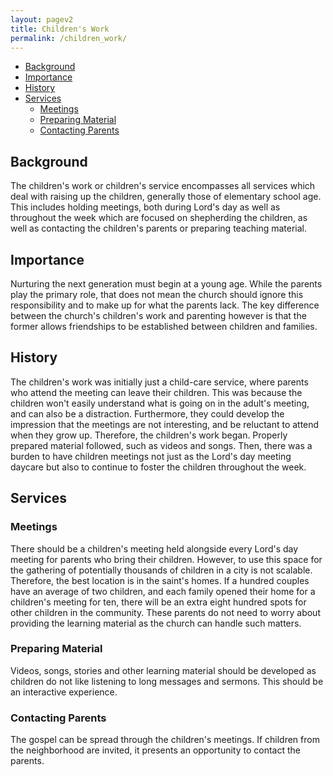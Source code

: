 ```yaml
---
layout: pagev2
title: Children's Work
permalink: /children_work/
---
```

- [Background](#background)
- [Importance](#importance)
- [History](#history)
- [Services](#services)
  - [Meetings](#meetings)
  - [Preparing Material](#preparing-material)
  - [Contacting Parents](#contacting-parents)

## Background

The children's work or children's service encompasses all services which deal with raising up the children, generally those of elementary school age. This includes holding meetings, both during Lord's day as well as throughout the week which are focused on shepherding the children, as well as contacting the children's parents or preparing teaching material.

## Importance

Nurturing the next generation must begin at a young age. While the parents play the primary role, that does not mean the church should ignore this responsibility and to make up for what the parents lack. The key difference between the church's children's work and parenting however is that the former allows friendships to be established between children and families. 

## History

The children's work was initially just a child-care service, where parents who attend the meeting can leave their children. This was because the children won't easily understand what is going on in the adult's meeting, and can also be a distraction. Furthermore, they could develop the impression that the meetings are not interesting, and be reluctant to attend when they grow up. Therefore, the children's work began. Properly prepared material followed, such as videos and songs. Then, there was a burden to have children meetings not just as the Lord's day meeting daycare but also to continue to foster the children throughout the week.

## Services

### Meetings

There should be a children's meeting held alongside every Lord's day meeting for parents who bring their children. However, to use this space for the gathering of potentially thousands of children in a city is not scalable. Therefore, the best location is in the saint's homes. If a hundred couples have an average of two children, and each family opened their home for a children's meeting for ten, there will be an extra eight hundred spots for other children in the community. These parents do not need to worry about providing the learning material as the church can handle such matters.

### Preparing Material

Videos, songs, stories and other learning material should be developed as children do not like listening to long messages and sermons. This should be an interactive experience. 

### Contacting Parents

The gospel can be spread through the children's meetings. If children from the neighborhood are invited, it presents an opportunity to contact the parents.